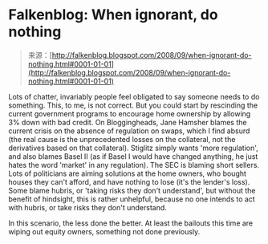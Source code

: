 <!--yml
category: 未分类
date: 2024-05-12 22:57:24
-->

# Falkenblog: When ignorant, do nothing

> 来源：[http://falkenblog.blogspot.com/2008/09/when-ignorant-do-nothing.html#0001-01-01](http://falkenblog.blogspot.com/2008/09/when-ignorant-do-nothing.html#0001-01-01)

Lots of chatter, invariably people feel obligated to say someone needs to do something. This, to me, is not correct. But you could start by rescinding the current government programs to encourage home ownership by allowing 3% down with bad credit. On Bloggingheads, Jane Hamsher blames the current crisis on the absence of regulation on swaps, which I find absurd (the real cause is the unprecedented losses on the collateral, not the derivatives based on that collateral). Stiglitz simply wants 'more regulation', and also blames Basel II (as if Basel I would have changed anything, he just hates the word 'market' in any regulation). The SEC is blaming short sellers. Lots of politicians are aiming solutions at the home owners, who bought houses they can't afford, and have nothing to lose (it's the lender's loss). Some blame hubris, or 'taking risks they don't understand', but without the benefit of hindsight, this is rather unhelpful, because no one intends to act with hubris, or take risks they don't understand.

In this scenario, the less done the better. At least the bailouts this time are wiping out equity owners, something not done previously.